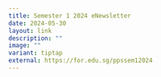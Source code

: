 ```yaml
---
title: Semester 1 2024 eNewsletter
date: 2024-05-30
layout: link
description: ""
image: ""
variant: tiptap
external: https://for.edu.sg/ppssem12024
---
```

